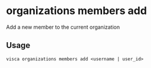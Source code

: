 # organizations members add

Add a new member to the current organization

## Usage

```console
visca organizations members add <username | user_id>
```
